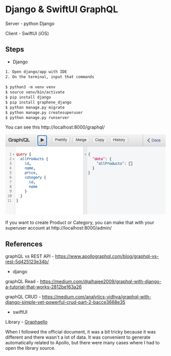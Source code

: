 

# Django & SwiftUI GraphQL

Server - python Django

Client - SwiftUI (iOS)






## Steps

- Django

```
1. Open django/app with IDE
2. On the terminal, input that commands

$ python3 -m venv venv
$ source venv/bin/activate
$ pip install django
$ pip install graphene_django
$ python manage.py migrate
$ python manage.py createsuperuser
$ python manage.py runserver
```

You can see this http://localhost:8000/graphql/

![graphql_screenshot](graphql_screenshot.png)

If you want to create Product or Category, you can make that with your superuser account at http://localhost:8000/admin/






## References

graphQL vs REST API - https://www.apollographql.com/blog/graphql-vs-rest-5d425123e34b/

- django

graphQL Read - https://medium.com/@alhajee2009/graphql-with-django-a-tutorial-that-works-2812be163a26

graphQL CRUD - https://medium.com/analytics-vidhya/graphql-with-django-simple-yet-powerful-crud-part-2-bacce3668e35

- swiftUI

Library - [Graphaello](https://github.com/nerdsupremacist/Graphaello)

When I followed the official document, it was a bit tricky because it was different and there wasn't a lot of data. It was convenient to generate automatically related to Apollo, but there were many cases where I had to open the library source.
